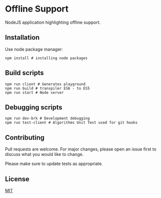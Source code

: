 # Offline Support

NodeJS application highlighting offline support.


## Installation

Use node package manager:

```
npm install # installing node packages
```

## Build scripts

```
npm run client # Generates playground
npm run build # transpiler ES6 - to ES5 
npm run start # Node server
```

## Debugging scripts

```
npm run dev-brk # Development debugging
npm run test-client # Algorithms Unit Test used for git hooks
```

## Contributing
Pull requests are welcome. For major changes, please open an issue first to discuss what you would like to change.

Please make sure to update tests as appropriate.

## License
[MIT](https://choosealicense.com/licenses/mit/)